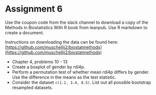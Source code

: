 # Assignment 6

Use the coupon code from the slack channel to download a copy of the Methods in Biostatistics With R book from leanpub. Use R markdown to create a document.

Instructions on downloading the data can be found here: 
[https://github.com/muschellij2/biostatmethods](https://github.com/muschellij2/biostatmethods)

* Chapter 4, problems 10 - 13
* Create a boxplot of gender by rdi4p. 
* Perform a permutation test of whether mean rdi4p differs by gender. Use the difference in the means as the test statistic.
* Consider the dataset `c(1.1, 3.4, 8.5)`. List out all possible bootstrap resampled datasets.
